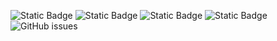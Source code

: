 ![Static Badge](https://img.shields.io/badge/blacklists-60-000000) ![Static Badge](https://img.shields.io/badge/blacklisted-2882040-cc0000) ![Static Badge](https://img.shields.io/badge/whitelisted-2242-00CC00) ![Static Badge](https://img.shields.io/badge/streaming_blacklist-28106-000000) ![GitHub issues](https://img.shields.io/github/issues/fabriziosalmi/blacklists)
